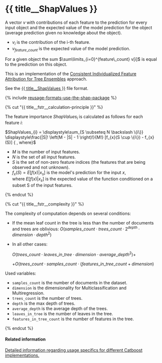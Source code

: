 # {{ title__ShapValues }}

A vector $v$ with contributions of each feature to the prediction for every input object and the expected value of the model prediction for the object (average prediction given no knowledge about the object).

- $v_{i}$ is the contribution of the i-th feature.
- $v_{feature\_count}$ is the expected value of the model prediction.

For a given object the sum $\sum\limits_{i=0}^{feature\_count} v[i]$ is equal to the prediction on this object.

This is an implementation of the [Consistent Individualized Feature Attribution for Tree Ensembles](https://arxiv.org/abs/1802.03888) approach.

See the [{{ title__ShapValues }}](output-data_feature-analysis_shap-values.md) file format.

{% include [reusage-formats-use-the-shap-package](../_includes/work_src/reusage-formats/use-the-shap-package.md) %}


{% cut "{{ title__fstr__calculation-principle }}" %}

The feature importance $ShapValues_{i}$ is calculated as follows for each feature $i$:

$ShapValues_{i} = \displaystyle\sum_{S \subseteq N \backslash \{i\}} \displaystyle\frac{|S|! \left(M - |S| - 1 \right)!}{M!} [f_{x}(S \cup \{i\}) - f_{x}(S)] { , where}$

- $M$ is the number of input features.
- $N$ is the set of all input features.
- $S$ is the set of non-zero feature indices (the features that are being observed and not unknown).
- $f_{x} (S) = E[f(x) | x_{s}]$ is the model's prediction for the input $x$, where $E[f(x) | x_{s}]$ is the expected value of the function conditioned on a subset S of the input features.

{% endcut %}


{% cut "{{ title__fstr__complexity }}" %}

The complexity of computation depends on several conditions:
- If the mean leaf count in the tree is less than the number of documents and trees are oblivious:
    $O(samples\_count \cdot trees\_count \cdot 2 ^ { depth} \cdot dimension \cdot depth ^ 2)$
- In all other cases:

    $O(trees\_count \cdot {leaves\_in\_tree} \cdot dimension \cdot average\_depth^2 ) +$

    $+O(trees\_count \cdot samples\_count \cdot (features\_in\_tree\_count + dimension)$

Used variables:

- `samples_count` is the number of documents in the dataset.
- `dimension` is the dimensionality for Multiclassification and Multiregression.
- `trees_count` is the number of trees.
- `depth` is the max depth of trees.
- `average_depth` is the average depth of the trees.
- `leaves_in_tree` is the number of leaves in the tree.
- `features_in_tree_count` is the number of features in the tree.

{% endcut %}


#### Related information
[Detailed information regarding usage specifics for different Catboost implementations.](../features/feature-importances-calculation.md#feature-importances-calculation)
